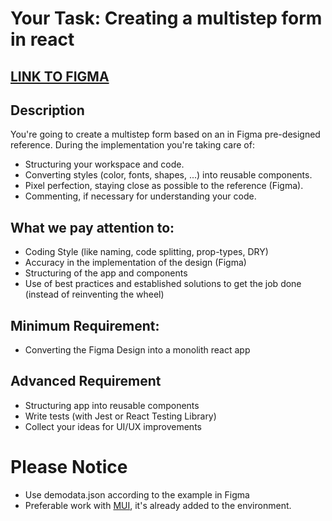 # Your Task: Creating a multistep form in react

## [LINK TO FIGMA](https://www.figma.com/file/kjdB3dY52yM3SXVyLRpz6l/Keyring-Multistep-Modal-Form?node-id=0%3A1)

## Description

You're going to create a multistep form based on an in Figma pre-designed reference. During the implementation you're taking care of:

- Structuring your workspace and code.
- Converting styles (color, fonts, shapes, ...) into reusable components.
- Pixel perfection, staying close as possible to the reference (Figma).
- Commenting, if necessary for understanding your code.

## What we pay attention to:

- Coding Style (like naming, code splitting, prop-types, DRY)
- Accuracy in the implementation of the design (Figma)
- Structuring of the app and components
- Use of best practices and established solutions to get the job done (instead of reinventing the wheel)

## Minimum Requirement:

- Converting the Figma Design into a monolith react app

## Advanced Requirement

- Structuring app into reusable components
- Write tests (with Jest or React Testing Library)
- Collect your ideas for UI/UX improvements

# Please Notice

- Use demodata.json according to the example in Figma
- Preferable work with [MUI](https://mui.com/material-ui), it's already added to the environment.

